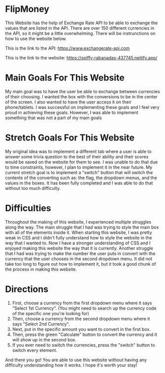 # FlipMoney

This Website has the help of Exchange Rate API to be able to exchange the values that are listed in the API. There are over 150 different currencies in the API, so it might be a little overwhelming. There will be instrunctions on how to use the website below.

This is the link to the API:
https://www.exchangerate-api.com

This is the link to the website:
https://spiffy-rabanadas-437745.netlify.app/

# Main Goals For This Website

My main goal was to have the user be able to exchange between currencies of their choosing. I wanted the box with the conversions to be in the center of the screen. I also wanted to have the user access it on their phone/tablets. I was successful on implementing these goals and I feel very proud in achieving these goals. However, I was able to implement something that was not a part of my main goals

# Stretch Goals For This Website
My original idea was to implement a different tab where a user is able to answer some trivia question to the best of their ability and their scores would be saved on the website for them to see. I was unable to do that due to time constraints, however, I plan to implement it in the near future. My current stretch goal is to implement a "switch" button that will switch the contents of the converting such as: the flag, the dropdown menus, and the values in the boxes. It has been fully completed and I was able to do that without too much difficulty.

# Difficulties
Throughout the making of this website, I experienced multiple struggles along the way. The main struggle that I had was trying to style the main box with all of the elements inside it. When starting this website, I was pretty weak in CSS and I didn't fully understand how to style the website in the way that I wanted to. Now I have a stronger understanding of CSS and I enjoyed making this website the way that it is currently. Another struggle that I had was trying to make the number the user puts in convert with the currency that the user chooses in the second dropdown menu. It did not take too long to figure out how to implement it, but it took a good chunk of the process in making this website.


# Directions

1. First, choose a currency from the first dropdown menu where it says "Select 1st Currency". (You might need to search up the currency code of the specific one you're looking for)
2. Then, choose a currency from the second dropdown menu where it says "Select 2nd Currency".
3. Next, put in the specific amount you want to convert in the first box.
4. Then, press the green "Calculate" button to convert the currency and it will show up in the second box.
5. If you ever need to switch the currencies, press the "switch" button to switch every element.

And there you go! You are able to use this website without having any difficulty understanding how it works. I hope it's worth your stay!
